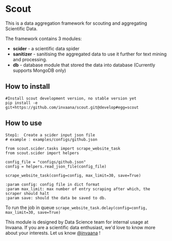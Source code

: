 # Scout  


This is a data aggregation framework for scouting and aggregating Scientific Data. 


The framework contains 3 modules:

- **scider** - a scientific data spider  
- **sanitizer** - sanitising the aggregated data to use it further for text mining and processing.
- **db** - database module that stored the data into database (Currently supports MongoDB only)

## How to install 

```
#Install scout development version, no stable version yet
pip install -e  git+https://github.com/invaana/scout.git@develop#egg=scout

```

## How to use

```
Step1:  Create a scider input json file 
# example : examples/configs/github.json

from scout.scider.tasks import scrape_website_task
from scout.scider import helpers

config_file = "configs/github.json"
config = helpers.read_json_file(config_file)

scrape_website_task(config=config, max_limit=30, save=True) 

:param config: config file in dict format
:param max_limit: max number of entry scraping after which, the scraper should halt
:param save: should the data be saved to db.

```

To run the job in queue `scrape_website_task.delay(config=config, max_limit=30, save=True)`





This module is designed by Data Science team for internal usage at Invaana. 
If you are a scientific data enthusiast, we'd love to know more about your interests. 
Let us know [@invaana](http://twitter.com/invaana) !

